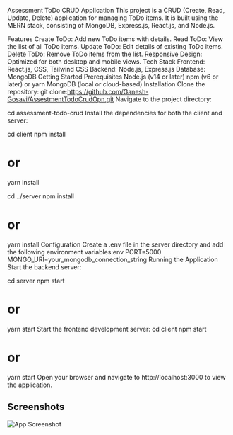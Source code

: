 Assessment ToDo CRUD Application
This project is a CRUD (Create, Read, Update, Delete) application for managing ToDo items. It is built using the MERN stack, consisting of MongoDB, Express.js, React.js, and Node.js.

Features
Create ToDo: Add new ToDo items with details.
Read ToDo: View the list of all ToDo items.
Update ToDo: Edit details of existing ToDo items.
Delete ToDo: Remove ToDo items from the list.
Responsive Design: Optimized for both desktop and mobile views.
Tech Stack
Frontend: React.js, CSS, Tailwind CSS
Backend: Node.js, Express.js
Database: MongoDB
Getting Started
Prerequisites
Node.js (v14 or later)
npm (v6 or later) or yarn
MongoDB (local or cloud-based)
Installation
Clone the repository:
git clone:https://github.com/Ganesh-Gosavi/AssestmentTodoCrudOpn.git
Navigate to the project directory:


cd assessment-todo-crud
Install the dependencies for both the client and server:

cd client
npm install
# or
yarn install

cd ../server
npm install
# or
yarn install
Configuration
Create a .env file in the server directory and add the following environment variables:env
PORT=5000
MONGO_URI=your_mongodb_connection_string
Running the Application
Start the backend server:

cd server
npm start
# or
yarn start
Start the frontend development server:
cd client
npm start
# or
yarn start
Open your browser and navigate to http://localhost:3000 to view the application.
## Screenshots

![App Screenshot](https://drive.google.com/file/d/1pLS8NEIMdKXWiPDB2WLZHjyDzsiFHdCL/view?usp=sharing)


